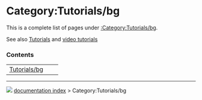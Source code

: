 # Category:Tutorials/bg
This is a complete list of pages under [:Category:Tutorials/bg](:Category:Tutorials/bg.md).

See also [Tutorials](Tutorials/bg.md) and [video tutorials](video_tutorials/bg.md)

### Contents

|     |     |     |
| --- | --- | --- |
| [Tutorials/bg](wiki/Tutorials/bg.md) |



---
![](images/Right_arrow.png) [documentation index](../README.md) > Category:Tutorials/bg
